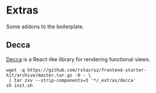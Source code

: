 # Extras

Some addons to the boilerplate.

## Decca

[Decca](http://ricostacruz.com/decca) is a React-like library for rendering functional views.

```
wget -q https://github.com/rstacruz/frontend-starter-kit/archive/master.tar.gz -O - \
 | tar zxv --strip-components=3 '*/_extras/decca'
sh init.sh
```
